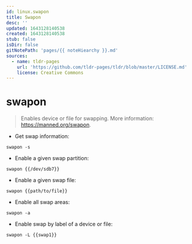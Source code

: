 ```yaml
---
id: linux.swapon
title: Swapon
desc: ''
updated: 1643128140538
created: 1643128140538
stub: false
isDir: false
gitNotePath: 'pages/{{ noteHiearchy }}.md'
sources:
  - name: tldr-pages
    url: 'https://github.com/tldr-pages/tldr/blob/master/LICENSE.md'
    license: Creative Commons
---
```

# swapon

> Enables device or file for swapping.
> More information: <https://manned.org/swapon>.

- Get swap information:

`swapon -s`

- Enable a given swap partition:

`swapon {{/dev/sdb7}}`

- Enable a given swap file:

`swapon {{path/to/file}}`

- Enable all swap areas:

`swapon -a`

- Enable swap by label of a device or file:

`swapon -L {{swap1}}`

